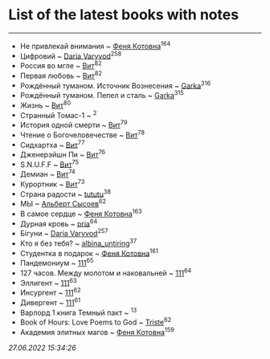 # List of the latest books with notes
---

* Не привлекай внимания ~ [Феня Котовна](users/109/109746193906459706720-google)<sup>164</sup>
* Цифровий ~ [Daria Varyvod](users/829/829893410524253-facebook)<sup>258</sup>
* Россия во мгле ~ [Вит](users/300/300273923-vkontakte)<sup>82</sup>
* Первая любовь ~ [Вит](users/300/300273923-vkontakte)<sup>82</sup>
* Рождённый туманом. Источник Вознесения ~ [Garka](users/115/115753719718250012620-google)<sup>316</sup>
* Рождённый туманом. Пепел и сталь ~ [Garka](users/115/115753719718250012620-google)<sup>315</sup>
* Жизнь ~ [Вит](users/300/300273923-vkontakte)<sup>80</sup>
* Странный Томас-1 ~ [](users/100/100097069456712612136-google)<sup>2</sup>
* История одной смерти ~ [Вит](users/300/300273923-vkontakte)<sup>79</sup>
* Чтение о Богочеловечестве ~ [Вит](users/300/300273923-vkontakte)<sup>78</sup>
* Сидхартха ~ [Вит](users/300/300273923-vkontakte)<sup>77</sup>
* Дженерэйшн Пи ~ [Вит](users/300/300273923-vkontakte)<sup>76</sup>
* S.N.U.F.F ~ [Вит](users/300/300273923-vkontakte)<sup>75</sup>
* Демиан ~ [Вит](users/300/300273923-vkontakte)<sup>74</sup>
* Курортник ~ [Вит](users/300/300273923-vkontakte)<sup>73</sup>
* Страна радости ~ [tututu](users/135/135685382-vkontakte)<sup>38</sup>
* МЫ ~ [Альберт Сысоев](users/474/47446642-vkontakte)<sup>62</sup>
* В самое сердце ~ [Феня Котовна](users/109/109746193906459706720-google)<sup>163</sup>
* Дурная кровь ~ [pria](users/128/128917939-vkontakte)<sup>64</sup>
* Бігуни ~ [Daria Varyvod](users/829/829893410524253-facebook)<sup>257</sup>
* Кто я без тебя? ~ [albina_untiring](users/257/2579695-vkontakte)<sup>37</sup>
* Студентка в подарок ~ [Феня Котовна](users/109/109746193906459706720-google)<sup>161</sup>
* Пандемониум ~ [111](users/309/309238388536274478-mailru)<sup>65</sup>
* 127 часов. Между молотом и наковальней ~ [111](users/309/309238388536274478-mailru)<sup>64</sup>
* Эллигент ~ [111](users/309/309238388536274478-mailru)<sup>63</sup>
* Инсургент ~ [111](users/309/309238388536274478-mailru)<sup>62</sup>
* Дивергент ~ [111](users/309/309238388536274478-mailru)<sup>61</sup>
* Варлорд 1 книга Темный пакт ~ [](users/101/101923253879668330026-google)<sup>13</sup>
* Book of Hours: Love Poems to God ~ [Triste](users/517/5175580462988229760-mailru)<sup>62</sup>
* Академия элитных магов ~ [Феня Котовна](users/109/109746193906459706720-google)<sup>159</sup>


_27.06.2022 15:34:26_
